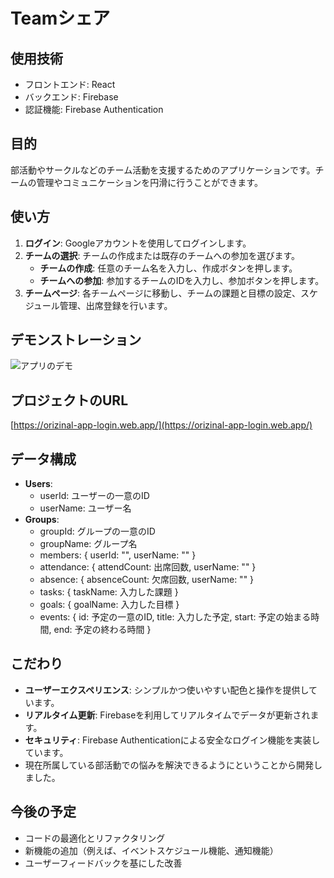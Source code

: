 # Teamシェア

## 使用技術
- フロントエンド: React
- バックエンド: Firebase
- 認証機能: Firebase Authentication

## 目的
部活動やサークルなどのチーム活動を支援するためのアプリケーションです。チームの管理やコミュニケーションを円滑に行うことができます。

## 使い方
1. **ログイン**: Googleアカウントを使用してログインします。
2. **チームの選択**: チームの作成または既存のチームへの参加を選びます。
   - **チームの作成**: 任意のチーム名を入力し、作成ボタンを押します。
   - **チームへの参加**: 参加するチームのIDを入力し、参加ボタンを押します。
3. **チームページ**: 各チームページに移動し、チームの課題と目標の設定、スケジュール管理、出席登録を行います。

## デモンストレーション

![アプリのデモ](c:\Users\ryoma\OneDrive\ドキュメント\Teamシェア\public\images\TeamShare.gif)

## プロジェクトのURL

[https://orizinal-app-login.web.app/](https://orizinal-app-login.web.app/)

## データ構成
- **Users**:
  - userId: ユーザーの一意のID
  - userName: ユーザー名
- **Groups**:
  - groupId: グループの一意のID
  - groupName: グループ名
  - members: { userId: "", userName: "" }
  - attendance: { attendCount: 出席回数, userName: "" }
  - absence: { absenceCount: 欠席回数, userName: "" }
  - tasks: { taskName: 入力した課題 }
  - goals: { goalName: 入力した目標 }
  - events: { id: 予定の一意のID, title: 入力した予定, start: 予定の始まる時間, end: 予定の終わる時間 }

## こだわり
- **ユーザーエクスペリエンス**: シンプルかつ使いやすい配色と操作を提供しています。
- **リアルタイム更新**: Firebaseを利用してリアルタイムでデータが更新されます。
- **セキュリティ**: Firebase Authenticationによる安全なログイン機能を実装しています。
- 現在所属している部活動での悩みを解決できるようにということから開発しました。

## 今後の予定
- コードの最適化とリファクタリング
- 新機能の追加（例えば、イベントスケジュール機能、通知機能）
- ユーザーフィードバックを基にした改善


